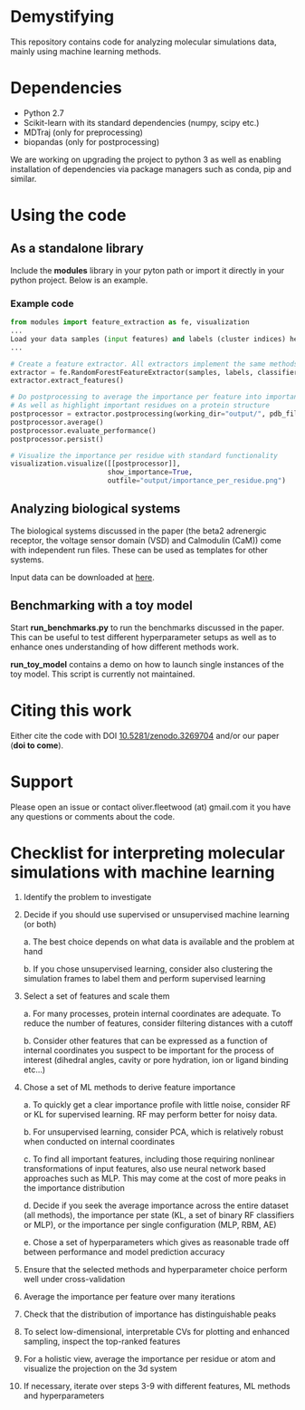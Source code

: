 # Demystifying

This repository contains code for analyzing molecular simulations data, mainly using machine learning methods.  

# Dependencies
 * Python 2.7
 * Scikit-learn with its standard dependencies (numpy, scipy etc.)
 * MDTraj (only for preprocessing)
 * biopandas (only for postprocessing)
 
We are working on upgrading the project to python 3 as well as enabling installation of dependencies via package managers such as conda, pip and similar. 

# Using the code

## As a standalone library
Include the __modules__ library in your pyton path or import it directly in your python project. Below is an example.
### Example code
```python
from modules import feature_extraction as fe, visualization
... 
Load your data samples (input features) and labels (cluster indices) here 
...

# Create a feature extractor. All extractors implement the same methods, but in this demo we use a Random Forest 
extractor = fe.RandomForestFeatureExtractor(samples, labels, classifier_kwargs={'n_estimators': 1000})
extractor.extract_features()

# Do postprocessing to average the importance per feature into importance per residues
# As well as highlight important residues on a protein structure
postprocessor = extractor.postprocessing(working_dir="output/", pdb_file="input/protein.pdb")
postprocessor.average()
postprocessor.evaluate_performance()
postprocessor.persist()

# Visualize the importance per residue with standard functionality
visualization.visualize([[postprocessor]],
                        show_importance=True,
                        outfile="output/importance_per_residue.png")

```


## Analyzing biological systems
The biological systems discussed in the paper (the beta2 adrenergic receptor, the voltage sensor domain (VSD) and Calmodulin (CaM)) come with independent run files. These can be used as templates for other systems. 

Input data can be downloaded at [here](https://drive.google.com/drive/folders/19V1mXz7Yu0V_2JZQ8wtgt7aZusAKs2Bb?usp=sharing).

## Benchmarking with a toy model
Start __run_benchmarks.py__ to run the benchmarks discussed in the paper. This can be useful to test different hyperparameter setups as well as to enhance ones understanding of how different methods work.

__run_toy_model__ contains a demo on how to launch single instances of the toy model. This script is currently not maintained.

# Citing this work
Either cite the code with DOI [10.5281/zenodo.3269704](https://doi.org/10.5281/zenodo.3269704) and/or our paper (__doi to come__).

# Support
Please open an issue or contact oliver.fleetwood (at) gmail.com it you have any questions or comments about the code. 

# Checklist for interpreting molecular simulations with machine learning 
1. Identify the problem to investigate

2. Decide if you should use supervised or unsupervised machine learning (or both)

    a. The best choice depends on what data is available and the problem at hand

    b. If you chose unsupervised learning, consider also clustering the simulation frames to label them and perform supervised learning 

3. Select a set of features and scale them

    a. For many processes, protein internal coordinates are adequate. To reduce the number of features, consider filtering distances with a cutoff
    
    b. Consider other features that can be expressed as a function of internal coordinates you suspect to be important for the process of interest (dihedral angles, cavity or pore hydration, ion or ligand binding etc...)

4. Chose a set of ML methods to derive feature importance

    a. To quickly get a clear importance profile with little noise, consider RF or KL for supervised learning. RF may perform better for noisy data.  

    b. For unsupervised learning, consider PCA, which is relatively robust when conducted on internal coordinates

    c. To find all important features, including those requiring nonlinear transformations of input features, also use neural network based approaches such as MLP. This may come at the cost of more peaks in the importance distribution

    d. Decide if you seek the average importance across the entire dataset (all methods), the importance per state (KL, a set of binary RF classifiers or MLP), or the importance per single configuration (MLP, RBM, AE) 

    e. Chose a set of hyperparameters which gives as reasonable trade off between performance and model prediction accuracy

5. Ensure that the selected methods and hyperparameter choice perform well under cross-validation

6. Average the importance per feature over many iterations

7. Check that the distribution of importance has distinguishable peaks

8. To select low-dimensional, interpretable CVs for plotting and enhanced sampling, inspect the top-ranked features 

9. For a holistic view, average the importance per residue or atom and visualize the projection on the 3d system 

10. If necessary, iterate over steps 3-9 with different features, ML methods and hyperparameters 

